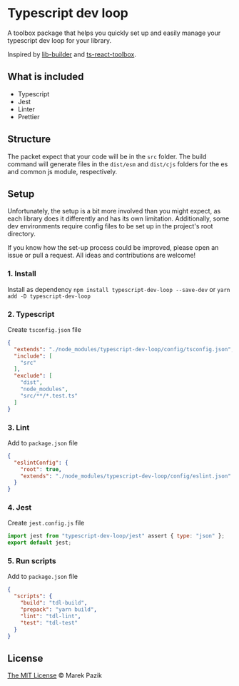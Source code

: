 # Typescript dev loop
A toolbox package that helps you quickly set up and easily manage your typescript dev loop for your library.

Inspired by [lib-builder](https://github.com/TheUiTeam/lib-builder) and [ts-react-toolbox](https://github.com/zzarcon/ts-react-toolbox).


## What is included
- Typescript
- Jest
- Linter
- Prettier

## Structure
The packet expect that your code will be in the `src` folder.
The build command will generate files in the `dist/esm` and `dist/cjs` folders for the es and common js module, respectively.

## Setup
Unfortunately, the setup is a bit more involved than you might expect, as each library does it differently and has its own limitation. Additionally, some dev environments require config files to be set up in the project's root directory.

If you know how the set-up process could be improved, please open an issue or pull a request. All ideas and contributions are welcome!

### 1. Install
Install as dependency
`npm install typescript-dev-loop --save-dev`
or 
`yarn add -D typescript-dev-loop`

### 2. Typescript
Create `tsconfig.json` file

```json
{
  "extends": "./node_modules/typescript-dev-loop/config/tsconfig.json",
  "include": [
    "src"
  ],
  "exclude": [
    "dist",
    "node_modules",
    "src/**/*.test.ts"
  ]
}
```

### 3. Lint
Add to `package.json` file

```json
{
  "eslintConfig": {
    "root": true,
    "extends": "./node_modules/typescript-dev-loop/config/eslint.json"
  }
}
```

### 4. Jest
Create `jest.config.js` file

```js
import jest from "typescript-dev-loop/jest" assert { type: "json" };
export default jest;

```

### 5. Run scripts
Add to `package.json` file

```json
{
  "scripts": {
    "build": "tdl-build",
    "prepack": "yarn build",
    "lint": "tdl-lint",
    "test": "tdl-test"
  }
}
```

## License
[The MIT License](./LICENSE) © Marek Pazik
